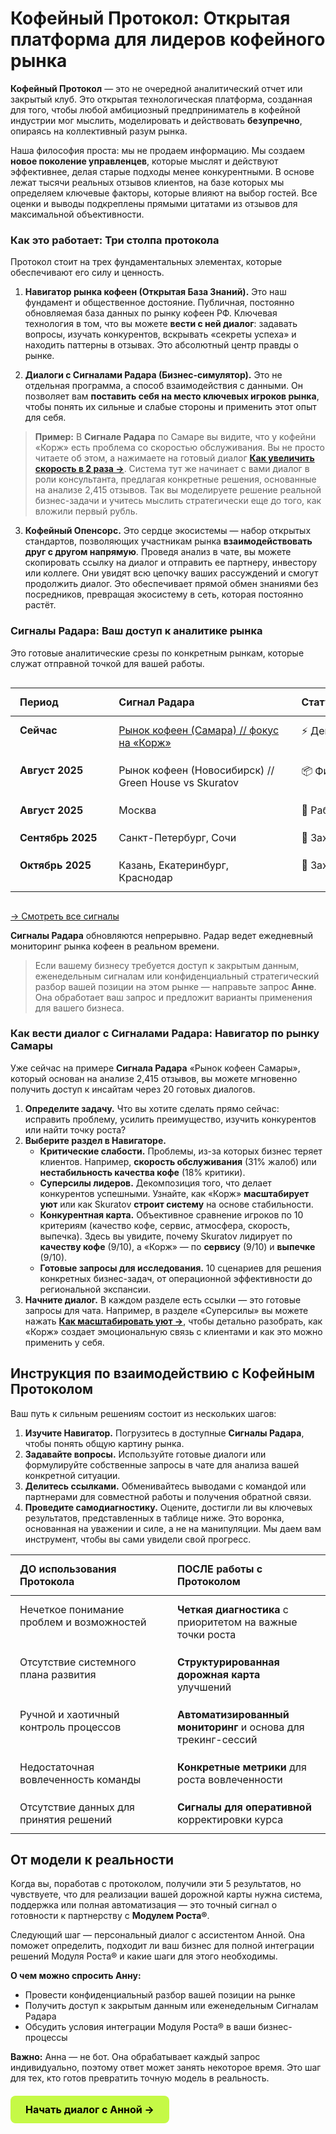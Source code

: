 # Кофейный Протокол: Открытая платформа для лидеров кофейного рынка

**Кофейный Протокол** — это не очередной аналитический отчет или закрытый клуб. Это открытая технологическая платформа, созданная для того, чтобы любой амбициозный предприниматель в кофейной индустрии мог мыслить, моделировать и действовать **безупречно**, опираясь на коллективный разум рынка.

Наша философия проста: мы не продаем информацию. Мы создаем **новое поколение управленцев**, которые мыслят и действуют эффективнее, делая старые подходы менее конкурентными. В основе лежат тысячи реальных отзывов клиентов, на базе которых мы определяем ключевые факторы, которые влияют на выбор гостей. Все оценки и выводы подкреплены прямыми цитатами из отзывов для максимальной объективности.

### **Как это работает: Три столпа протокола**

Протокол стоит на трех фундаментальных элементах, которые обеспечивают его силу и ценность.

1.  **Навигатор рынка кофеен (Открытая База Знаний).** Это наш фундамент и общественное достояние. Публичная, постоянно обновляемая база данных по рынку кофеен РФ. Ключевая технология в том, что вы можете **вести с ней диалог**: задавать вопросы, изучать конкурентов, вскрывать «секреты успеха» и находить паттерны в отзывах. Это абсолютный центр правды о рынке.

2.  **Диалоги с Сигналами Радара (Бизнес-симулятор).** Это не отдельная программа, а способ взаимодействия с данными. Он позволяет вам **поставить себя на место ключевых игроков рынка**, чтобы понять их сильные и слабые стороны и применить этот опыт для себя.

> **Пример:** В **Сигнале Радара** по Самаре вы видите, что у кофейни «Корж» есть проблема со скоростью обслуживания. Вы не просто читаете об этом, а нажимаете на готовый диалог **[Как увеличить скорость в 2 раза →](https://www.perplexity.ai/search/vystupi-v-roli-konsultanta-po-DWXYrOxdTxChS3Akfde6_g#10)**. Система тут же начинает с вами диалог в роли консультанта, предлагая конкретные решения, основанные на анализе 2,415 отзывов. Так вы моделируете решение реальной бизнес-задачи и учитесь мыслить стратегически еще до того, как вложили первый рубль.

3.  **Кофейный Опенсорс.** Это сердце экосистемы — набор открытых стандартов, позволяющих участникам рынка **взаимодействовать друг с другом напрямую**. Проведя анализ в чате, вы можете скопировать ссылку на диалог и отправить ее партнеру, инвестору или коллеге. Они увидят всю цепочку ваших рассуждений и смогут продолжить диалог. Это обеспечивает прямой обмен знаниями без посредников, превращая экосистему в сеть, которая постоянно растёт.

### Сигналы Радара: Ваш доступ к аналитике рынка

Это готовые аналитические срезы по конкретным рынкам, которые служат отправной точкой для вашей работы.

<div class="radar-signals-table">

| Период | Сигнал Радара | Статус |
| :--- | :--- | :--- |
| **Сейчас** | [Рынок кофеен (Самара) // фокус на «Корж»](/radar/signal/coffee-points-smr-2025/dashboard) | ⚡️ Демо-версия |
| **Август 2025** | Рынок кофеен (Новосибирск) // Green House vs Skuratov | 📦 Финальная сборка |
| **Август 2025** | Москва | 🔎 Работает Радар |
| **Сентябрь 2025**| Санкт-Петербург, Сочи | 🎯 Захват целей |
| **Октябрь 2025** | Казань, Екатеринбург, Краснодар | 🎯 Захват целей |

</div>

[→ Смотреть все сигналы](/radar/signal/log)

**Сигналы Радара** обновляются непрерывно. Радар ведет ежедневный мониторинг рынка кофеен в реальном времени. <br>
> Если вашему бизнесу требуется доступ к закрытым данным, еженедельным сигналам или конфиденциальный стратегический разбор вашей позиции на этом рынке — направьте запрос **Анне**. Она обработает ваш запрос и предложит варианты применения для вашего бизнеса.

### Как вести диалог с Сигналами Радара: Навигатор по рынку Самары

Уже сейчас на примере **Сигнала Радара** «Рынок кофеен Самары», который основан на анализе 2,415 отзывов, вы можете мгновенно получить доступ к инсайтам через 20 готовых диалогов.

1.  **Определите задачу.** Что вы хотите сделать прямо сейчас: исправить проблему, усилить преимущество, изучить конкурентов или найти точку роста?
2.  **Выберите раздел в Навигаторе.**
    *   **Критические слабости.** Проблемы, из-за которых бизнес теряет клиентов. Например, **скорость обслуживания** (31% жалоб) или **нестабильность качества кофе** (18% критики).
    *   **Суперсилы лидеров.** Декомпозиция того, что делает конкурентов успешными. Узнайте, как «Корж» **масштабирует уют** или как Skuratov **строит систему** на основе стабильности.
    *   **Конкурентная карта.** Объективное сравнение игроков по 10 критериям (качество кофе, сервис, атмосфера, скорость, выпечка). Здесь вы увидите, почему Skuratov лидирует по **качеству кофе** (9/10), а «Корж» — по **сервису** (9/10) и **выпечке** (9/10).
    *   **Готовые запросы для исследования.** 10 сценариев для решения конкретных бизнес-задач, от операционной эффективности до региональной экспансии.
3.  **Начните диалог.** В каждом разделе есть ссылки — это готовые запросы для чата. Например, в разделе «Суперсилы» вы можете нажать **[Как масштабировать уют →](https://www.perplexity.ai/search/vystupi-v-roli-konsultanta-po-DWXYrOxdTxChS3Akfde6_g#13)**, чтобы детально разобрать, как «Корж» создает эмоциональную связь с клиентами и как это можно применить у себя.

## Инструкция по взаимодействию с Кофейным Протоколом

Ваш путь к сильным решениям состоит из нескольких шагов:

1.  **Изучите Навигатор.** Погрузитесь в доступные **Сигналы Радара**, чтобы понять общую картину рынка.
2.  **Задавайте вопросы.** Используйте готовые диалоги или формулируйте собственные запросы в чате для анализа вашей конкретной ситуации.
3.  **Делитесь ссылками.** Обменивайтесь выводами с командой или партнерами для совместной работы и получения обратной связи.
4.  **Проведите самодиагностику.** Оцените, достигли ли вы ключевых результатов, представленных в таблице ниже. Это воронка, основанная на уважении и силе, а не на манипуляции. Мы даем вам инструмент, чтобы вы сами увидели свой прогресс.

<div class="comparison-table">

| ДО использования Протокола | ПОСЛЕ работы с Протоколом |
| :--- | :--- |
| Нечеткое понимание проблем и возможностей | **Четкая диагностика** с приоритетом на важные точки роста |
| Отсутствие системного плана развития | **Структурированная дорожная карта** улучшений |
| Ручной и хаотичный контроль процессов | **Автоматизированный мониторинг** и основа для трекинг-сессий |
| Недостаточная вовлеченность команды | **Конкретные метрики** для роста вовлеченности |
| Отсутствие данных для принятия решений | **Сигналы для оперативной** корректировки курса |

</div>

## От модели к реальности

Когда вы, поработав с протоколом, получили эти 5 результатов, но чувствуете, что для реализации вашей дорожной карты нужна система, поддержка или полная автоматизация — это точный сигнал о готовности к партнерству с **Модулем Роста®**.

Следующий шаг — персональный диалог с ассистентом Анной. Она поможет определить, подходит ли ваш бизнес для полной интеграции решений Модуля Роста® и какие шаги для этого необходимы.

**О чем можно спросить Анну:**
*   Провести конфиденциальный разбор вашей позиции на рынке
*   Получить доступ к закрытым данным или еженедельным Сигналам Радара
*   Обсудить условия интеграции Модуля Роста® в ваши бизнес-процессы

**Важно:** Анна — не бот. Она обрабатывает каждый запрос индивидуально, поэтому ответ может занять некоторое время. Это шаг для тех, кто готов превратить точную модель в реальность.

<div class="start-button-container">
  <a href="https://t.me/Anna_runScale" class="btn btn-primary" target="_blank" rel="noopener noreferrer">Начать диалог с Анной →</a>
</div>

<style>
/* --- СТИЛИ ДЛЯ ТАБЛИЦ --- */

/* --- Таблица "Сигналы Радара" --- */

/* Контейнер таблицы оборачиваем для скролла на мобильных */
.radar-signals-table {
  overflow-x: auto;
  -webkit-overflow-scrolling: touch;
}

/* Сама таблица "Сигналы Радара" */
.radar-signals-table table {
  width: 100%;
  min-width: 650px; /* Гарантирует появление скролла, а не сжатие */
  table-layout: fixed;
  border-collapse: collapse;
}

/* --- Таблица сравнения "ДО/ПОСЛЕ" --- */
.comparison-table table {
  width: 100%;
  table-layout: fixed;
  border-collapse: collapse;
}

/* --- Общие стили для ячеек ОБЕИХ таблиц для единообразия --- */
.radar-signals-table th, .radar-signals-table td,
.comparison-table th, .comparison-table td {
  padding: 12px 15px;
  vertical-align: top;
  text-align: left;
  word-break: break-word; /* Разрешаем перенос для длинных слов */
}

/* --- Специфичные стили для колонок таблицы "Сигналы Радара" --- */

/* Столбец 1 ("Период"): Фиксированная ширина, без переноса */
.radar-signals-table td:nth-child(1) {
  width: 130px;
  white-space: nowrap;
}

/* Столбец 2 ("Сигнал Радара"): Разрешаем перенос текста */
.radar-signals-table td:nth-child(2) {
  width: 350px;
  white-space: normal;
}

/* Столбец 3 ("Статус"): Фиксированная ширина, без переноса */
.radar-signals-table td:nth-child(3) {
  width: 170px;
  white-space: nowrap;
}

/* --- Специфичные стили для колонок таблицы "ДО/ПОСЛЕ" --- */
.comparison-table td {
  width: 50%;
}


/* --- ОБЩИЕ СТИЛИ ДЛЯ ВСЕХ КНОПОК --- */
.btn {
  display: inline-block;
  padding: 12px 24px;
  border-radius: 8px;
  font-weight: 700;
  font-size: 16px;
  text-align: center;
  text-decoration: none;
  transition: all 0.3s ease;
  cursor: pointer;
  border: none;
  margin: 10px 0;
}

.btn:hover {
  transform: translateY(-2px);
  text-decoration: none !important;
}

/* --- СТИЛЬ 1: ОСНОВНАЯ КНОПКА (ЯРКАЯ) --- */
.btn-primary {
  background-color: #C5F946; /* Яркий лаймовый */
  color: #000 !important;
}

.btn-primary:hover {
  background-color: #347b6c; /* Темный при наведении */
  color: white !important;
}

/* --- СТИЛЬ 2: ВТОРОСТЕПЕННАЯ КНОПКА (ТЕМНАЯ) --- */
.btn-secondary {
  background-color: #347b6c; /* Темный */
  color: white !important;
}

.btn-secondary:hover {
  background-color: #C5F946; /* Яркий при наведении */
  color: #000 !important;
}

/* --- Контейнер для отдельной кнопки --- */
.start-button-container {
  margin: 20px 0;
  text-align: left;
}

.start-button-container .btn {
  display: inline-block;
  margin: 0;
}
</style>
